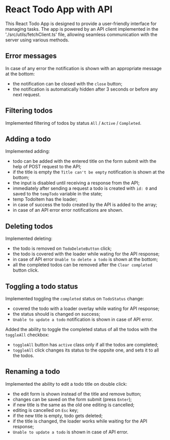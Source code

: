 # React Todo App with API 
This React Todo App is designed to provide a user-friendly interface for managing tasks. The app is powered by an API client implemented in the './src/utils/fetchClient.ts' file, allowing seamless communication with the server using various methods.

## Error messages

In case of any error the notification is shown with an appropriate message at the bottom:

- the notification can be closed with the `close` button;
- the notification is automatically hidden after 3 seconds or before any next request.

## Filtering todos

Implemented filtering of todos by status `All` / `Active` / `Completed`.

## Adding a todo

Implemented adding:

- todo can be added with the entered title on the form submit with the help of POST request to the API;
- if the title is empty the `Title can't be empty` notification is shown at the bottom;
- the input is disabled until receiving a response from the API;
- immediately after sending a request a todo  is created with `id: 0` and saved  to the `tempTodo` variable in the state;
- temp TodoItem has the loader;
- in case of success the todo created by the API is added to the array;
- in case of an API error error notifications are shown.

## Deleting todos

Implemented deleting:

- the todo is removed on `TodoDeleteButton` click;
- the todo is covered with the loader while wating for the API response;
- in case of API error `Unable to delete a todo` is shown at the bottom;
- all the completed todos can be removed after the `Clear completed` button click.

## Toggling a todo status

Implemented toggling the `completed` status on `TodoStatus` change:

- covered the todo with a loader overlay while wating for API response;
- the status should is changed on success;
- `Unable to update a todo` notification is shown in case of API error.

Added the ability to toggle the completed status of all the todos with the `toggleAll` checkbox:

- `toggleAll` button has `active` class only if all the todos are completed;
- `toggleAll` click changes its status to the oppsite one, and sets it to all the todos.

## Renaming a todo

Implemented the ability to edit a todo title on double click:

- the edit form is shown instead of the title and remove button;
- changes can be saved on the form submit (press `Enter`);
- if new title is the same as the old one editing is cancelled;
- editing is cancelled on `Esс` key;
- if the new title is empty, todo gets deleted;
- if the title is changed, the loader works while waiting for the API response;
- `Unable to update a todo` is shown in case of API error.
